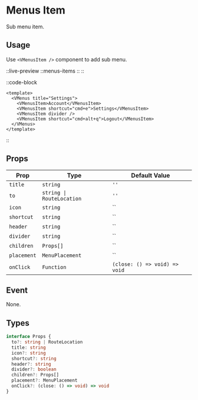 # Menus Item

Sub menu item.

## Usage

Use `<VMenusItem />` component to add sub menu.

::live-preview
  ::menus-items
  ::
::

::code-block
```vue
<template>
  <VMenus title="Settings">
    <VMenusItem>Account</VMenusItem>
    <VMenusItem shortcut="cmd+e">Settings</VMenusItem>
    <VMenusItem divider />
    <VMenusItem shortcut="cmd+alt+q">Logout</VMenusItem>
  </VMenus>
</template>
```
::

## Props

| Prop        | Type                      | Default Value                 |
| ----------- | ------------------------- | ----------------------------- |
| `title`     | `string`                  | `''`                          |
| `to`        | `string \| RouteLocation` | `''`                          |
| `icon`      | `string`                  | ``                            |
| `shortcut`  | `string`                  | ``                            |
| `header`    | `string`                  | ``                            |
| `divider`   | `string`                  | ``                            |
| `children`  | `Props[]`                 | ``                            |
| `placement` | `MenuPlacement`           | ``                            |
| `onClick`   | `Function`                | `(close: () => void) => void` |

## Event

None.

## Types

```ts
interface Props {
  to?: string | RouteLocation
  title: string
  icon?: string
  shortcut?: string
  header?: string
  divider?: boolean
  children?: Props[]
  placement?: MenuPlacement
  onClick?: (close: () => void) => void
}
```

